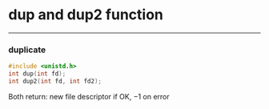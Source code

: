# dup and dup2 function

---

### duplicate 

```c
#include <unistd.h>
int dup(int fd);
int dup2(int fd, int fd2);
```

Both return: new file descriptor if OK, −1 on error
